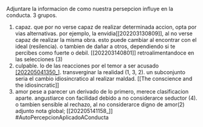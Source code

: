 Adjuntare la informacion de como nuestra persepcion influye en la conducta. 3 grupos. 
1) capaz. que por no verse capaz de realizar determinada accion, opta por vias alternativas. por ejemplo, la envidia[[202203130809]], al no verse capaz de realizar la misma obra. esto puede cambiar al encontrar con el ideal (resilencia). o tambien de dañar a otros, dependiendo si te percibes como fuerte o debil. [[202203140801]] retroalimentandoce en las selecciones (3)
2) culpable. lo de las reacciones por el temor a ser acusado [[202205041350_]](3). transverginar la realidad (1, 3, 2). un subconjunto seria el cambio idiosincratico al realizar maldad.	[[The conscience and the idiosincratic]]
3) amor
pese a parecer un derivado de lo primero, merece clasificacion aparte. angustiarce con facilidad debido a no considerarce seductor (4). o tambien sensible al rechazo, al no considerarce digno de amor(2)
adjunto nota global; [[202205141158_]]
#AutoPercepcionAplicadoAConducta